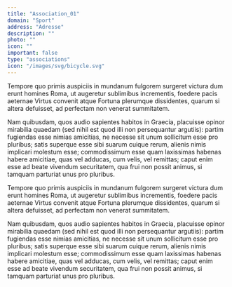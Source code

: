 ```yaml
---
title: "Association_01"
domain: "Sport"
address: "Adresse"
description: ""
photo: ""
icon: ""
important: false
type: "associations"
icon: "/images/svg/bicycle.svg"
---
```


Tempore quo primis auspiciis in mundanum fulgorem surgeret victura dum erunt homines Roma, ut augeretur sublimibus incrementis, foedere pacis aeternae Virtus convenit atque Fortuna plerumque dissidentes, quarum si altera defuisset, ad perfectam non venerat summitatem.

Nam quibusdam, quos audio sapientes habitos in Graecia, placuisse opinor mirabilia quaedam (sed nihil est quod illi non persequantur argutiis): partim fugiendas esse nimias amicitias, ne necesse sit unum sollicitum esse pro pluribus; satis superque esse sibi suarum cuique rerum, alienis nimis implicari molestum esse; commodissimum esse quam laxissimas habenas habere amicitiae, quas vel adducas, cum velis, vel remittas; caput enim esse ad beate vivendum securitatem, qua frui non possit animus, si tamquam parturiat unus pro pluribus.

Tempore quo primis auspiciis in mundanum fulgorem surgeret victura dum erunt homines Roma, ut augeretur sublimibus incrementis, foedere pacis aeternae Virtus convenit atque Fortuna plerumque dissidentes, quarum si altera defuisset, ad perfectam non venerat summitatem.

Nam quibusdam, quos audio sapientes habitos in Graecia, placuisse opinor mirabilia quaedam (sed nihil est quod illi non persequantur argutiis): partim fugiendas esse nimias amicitias, ne necesse sit unum sollicitum esse pro pluribus; satis superque esse sibi suarum cuique rerum, alienis nimis implicari molestum esse; commodissimum esse quam laxissimas habenas habere amicitiae, quas vel adducas, cum velis, vel remittas; caput enim esse ad beate vivendum securitatem, qua frui non possit animus, si tamquam parturiat unus pro pluribus.